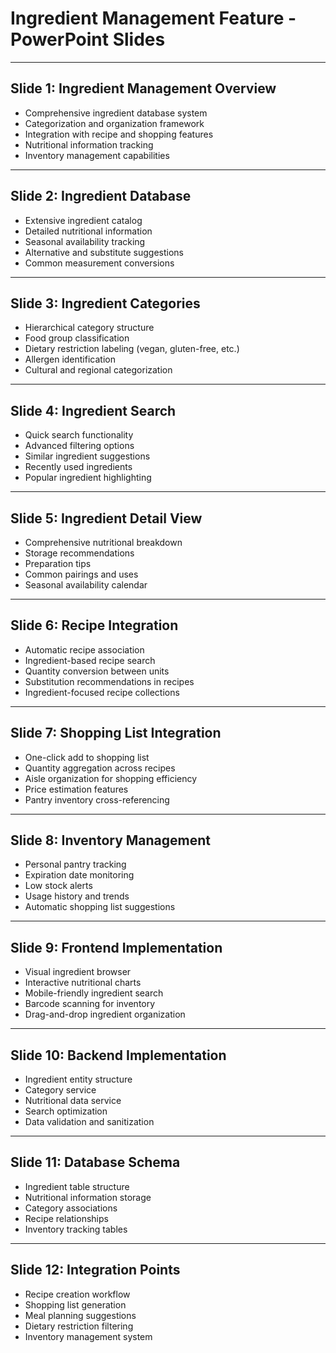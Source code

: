 # Ingredient Management Feature - PowerPoint Slides

---
## Slide 1: Ingredient Management Overview
- Comprehensive ingredient database system
- Categorization and organization framework
- Integration with recipe and shopping features
- Nutritional information tracking
- Inventory management capabilities

---
## Slide 2: Ingredient Database
- Extensive ingredient catalog
- Detailed nutritional information
- Seasonal availability tracking
- Alternative and substitute suggestions
- Common measurement conversions

---
## Slide 3: Ingredient Categories
- Hierarchical category structure
- Food group classification
- Dietary restriction labeling (vegan, gluten-free, etc.)
- Allergen identification
- Cultural and regional categorization

---
## Slide 4: Ingredient Search
- Quick search functionality
- Advanced filtering options
- Similar ingredient suggestions
- Recently used ingredients
- Popular ingredient highlighting

---
## Slide 5: Ingredient Detail View
- Comprehensive nutritional breakdown
- Storage recommendations
- Preparation tips
- Common pairings and uses
- Seasonal availability calendar

---
## Slide 6: Recipe Integration
- Automatic recipe association
- Ingredient-based recipe search
- Quantity conversion between units
- Substitution recommendations in recipes
- Ingredient-focused recipe collections

---
## Slide 7: Shopping List Integration
- One-click add to shopping list
- Quantity aggregation across recipes
- Aisle organization for shopping efficiency
- Price estimation features
- Pantry inventory cross-referencing

---
## Slide 8: Inventory Management
- Personal pantry tracking
- Expiration date monitoring
- Low stock alerts
- Usage history and trends
- Automatic shopping list suggestions

---
## Slide 9: Frontend Implementation
- Visual ingredient browser
- Interactive nutritional charts
- Mobile-friendly ingredient search
- Barcode scanning for inventory
- Drag-and-drop ingredient organization

---
## Slide 10: Backend Implementation
- Ingredient entity structure
- Category service
- Nutritional data service
- Search optimization
- Data validation and sanitization

---
## Slide 11: Database Schema
- Ingredient table structure
- Nutritional information storage
- Category associations
- Recipe relationships
- Inventory tracking tables

---
## Slide 12: Integration Points
- Recipe creation workflow
- Shopping list generation
- Meal planning suggestions
- Dietary restriction filtering
- Inventory management system